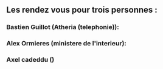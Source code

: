 ## Les rendez vous pour trois personnes  :


### Bastien Guillot (Atheria (telephonie)):










### Alex Ormieres (ministere de l'interieur):





### Axel cadeddu ()